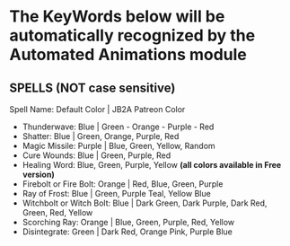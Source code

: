 # The KeyWords below will be automatically recognized by the Automated Animations module  

## SPELLS  (NOT case sensitive)
Spell Name: Default Color | JB2A Patreon Color

- Thunderwave:     Blue   |    Green - Orange - Purple - Red 
- Shatter: Blue | Green, Orange, Purple, Red
- Magic Missile: Purple   |    Blue, Green, Yellow, Random
- Cure Wounds:  Blue      |    Green, Purple, Red
- Healing Word: Blue, Green, Purple, Yellow **(all colors available in Free version)**
- Firebolt or Fire Bolt: Orange | Red, Blue, Green, Purple
- Ray of Frost: Blue | Green, Purple Teal, Yellow Blue
- Witchbolt or Witch Bolt: Blue | Dark Green, Dark Purple, Dark Red, Green, Red, Yellow
- Scorching Ray: Orange | Blue, Green, Purple, Red, Yellow
- Disintegrate: Green | Dark Red, Orange Pink, Purple Blue



